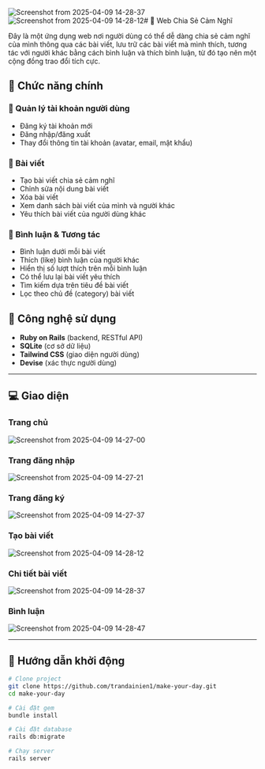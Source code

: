 ![Screenshot from 2025-04-09 14-28-37](https://github.com/user-attachments/assets/5ff79157-9ad0-4b70-9b2a-96d69ff0cc68)![Screenshot from 2025-04-09 14-28-12](https://github.com/user-attachments/assets/02f4b1eb-1623-4d80-b621-2f131f8a1b5d)# 📝 Web Chia Sẻ Cảm Nghĩ

Đây là một ứng dụng web nơi người dùng có thể dễ dàng chia sẻ cảm nghĩ của mình thông qua các bài viết, lưu trữ các bài viết mà mình thích, tương tác với người khác bằng cách bình luận và thích bình luận, từ đó tạo nên một cộng đồng trao đổi tích cực.

## 🔑 Chức năng chính

### 👤 Quản lý tài khoản người dùng
- Đăng ký tài khoản mới
- Đăng nhập/đăng xuất
- Thay đổi thông tin tài khoản (avatar, email, mật khẩu)

### 📝 Bài viết
- Tạo bài viết chia sẻ cảm nghĩ
- Chỉnh sửa nội dung bài viết
- Xóa bài viết
- Xem danh sách bài viết của mình và người khác
- Yêu thích bài viết của người dùng khác

### 💬 Bình luận & Tương tác
- Bình luận dưới mỗi bài viết
- Thích (like) bình luận của người khác
- Hiển thị số lượt thích trên mỗi bình luận
- Có thể lưu lại bài viết yêu thích
- Tìm kiếm dựa trên tiêu đề bài viết
- Lọc theo chủ đề (category) bài viết

## 📌 Công nghệ sử dụng
- **Ruby on Rails** (backend, RESTful API)
- **SQLite** (cơ sở dữ liệu)
- **Tailwind CSS** (giao diện người dùng)
- **Devise** (xác thực người dùng)

---

## 💻 Giao diện 
### Trang chủ
![Screenshot from 2025-04-09 14-27-00](https://github.com/user-attachments/assets/e3951229-d1a1-477c-9ba8-267605b78271)

### Trang đăng nhập
![Screenshot from 2025-04-09 14-27-21](https://github.com/user-attachments/assets/ab52f104-421e-4ddc-8210-eb8cb2ca12c8)

### Trang đăng ký
![Screenshot from 2025-04-09 14-27-37](https://github.com/user-attachments/assets/7e718d4d-42ae-412f-9155-505ccaa38592)

### Tạo bài viết
![Screenshot from 2025-04-09 14-28-12](https://github.com/user-attachments/assets/ea74e1e9-095d-4314-9549-3be22f6ace49)

### Chi tiết bài viết
![Screenshot from 2025-04-09 14-28-37](https://github.com/user-attachments/assets/9abbb3ff-0e42-4062-a347-da26f1d65e95)

### Bình luận
![Screenshot from 2025-04-09 14-28-47](https://github.com/user-attachments/assets/496600f8-7561-476a-a703-702abdc24e45)

---

## 🚀 Hướng dẫn khởi động

```bash
# Clone project
git clone https://github.com/trandainien1/make-your-day.git
cd make-your-day

# Cài đặt gem
bundle install

# Cài đặt database
rails db:migrate

# Chạy server
rails server
```


